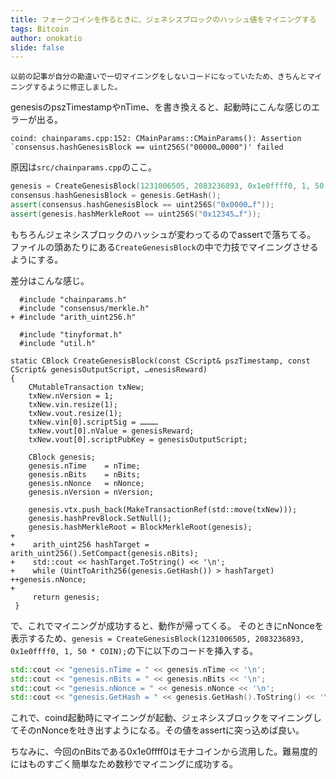 ```yaml
---
title: フォークコインを作るときに、ジェネシスブロックのハッシュ値をマイニングする
tags: Bitcoin
author: onokatio
slide: false
---
```

`以前の記事が自分の勘違いで一切マイニングをしないコードになっていたため、きちんとマイニングするように修正しました。`

genesisのpszTimestampやnTime、を書き換えると、起動時にこんな感じのエラーが出る。

```
coind: chainparams.cpp:152: CMainParams::CMainParams(): Assertion `consensus.hashGenesisBlock == uint256S("00000…0000")' failed
```

原因は`src/chainparams.cpp`のここ。

```c++
genesis = CreateGenesisBlock(1231006505, 2083236893, 0x1e0ffff0, 1, 50 * COIN);
consensus.hashGenesisBlock = genesis.GetHash();
assert(consensus.hashGenesisBlock == uint256S("0x0000…f"));
assert(genesis.hashMerkleRoot == uint256S("0x12345…f"));
```

もちろんジェネシスブロックのハッシュが変わってるのでassertで落ちてる。
ファイルの頭あたりにある`CreateGenesisBlock`の中で力技でマイニングさせるようにする。

差分はこんな感じ。

```diff:ヘッダーにarith_uint256.hを追加
  #include "chainparams.h"
  #include "consensus/merkle.h"
+ #include "arith_uint256.h"
 
  #include "tinyformat.h"
  #include "util.h"
```

```diff:マイニングするコードを追加
static CBlock CreateGenesisBlock(const CScript& pszTimestamp, const CScript& genesisOutputScript, …enesisReward)
{
    CMutableTransaction txNew;
    txNew.nVersion = 1;
    txNew.vin.resize(1);
    txNew.vout.resize(1);
    txNew.vin[0].scriptSig = …………
    txNew.vout[0].nValue = genesisReward;
    txNew.vout[0].scriptPubKey = genesisOutputScript;

    CBlock genesis;
    genesis.nTime    = nTime;
    genesis.nBits    = nBits;
    genesis.nNonce   = nNonce;
    genesis.nVersion = nVersion;

    genesis.vtx.push_back(MakeTransactionRef(std::move(txNew)));
    genesis.hashPrevBlock.SetNull();
    genesis.hashMerkleRoot = BlockMerkleRoot(genesis);
+
+    arith_uint256 hashTarget = arith_uint256().SetCompact(genesis.nBits);
+    std::cout << hashTarget.ToString() << '\n';
+    while (UintToArith256(genesis.GetHash()) > hashTarget) ++genesis.nNonce;
+
     return genesis;
 }
```

で、これでマイニングが成功すると、動作が帰ってくる。
そのときにnNonceを表示するため、`genesis = CreateGenesisBlock(1231006505, 2083236893, 0x1e0ffff0, 1, 50 * COIN);`の下に以下のコードを挿入する。

```c++
std::cout << "genesis.nTime = " << genesis.nTime << '\n';
std::cout << "genesis.nBits = " << genesis.nBits << '\n';
std::cout << "genesis.nNonce = " << genesis.nNonce << '\n';
std::cout << "genesis.GetHash = " << genesis.GetHash().ToString() << '\n';
```

これで、coind起動時にマイニングが起動、ジェネシスブロックをマイニングしてそのnNonceを吐き出すようになる。その値をassertに突っ込めば良い。

ちなみに、今回のnBitsである0x1e0ffff0はモナコインから流用した。難易度的にはものすごく簡単なため数秒でマイニングに成功する。

